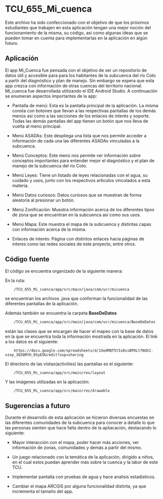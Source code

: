 # TCU_655_Mi_cuenca

Este archivo ha sido confeccionado con el objetivo de que los próximos estudiantes que trabajen en esta aplicación tengan una mejor noción del funcionamiento de la misma, su código, así como algunas ideas que se pueden tomar en cuenta para implementarlas en la aplicación en algún futuro.

## Aplicación
El app Mi_Cuenca fue pensada con el objetivo de ser un repositorio de datos útil y accesible para  para los habitantes de la subcuenca del río Coto
a partir del diagnóstico y plan de manejo. Sin embargo se espera que esta app crezca con información de otras cuencas del territorio nacional.
Mi_cuenca fue desarrollada utilizando el IDE Android Studio. A continuación se enumeran aspectos importantes de la app:


* Pantalla de menú:
Esta es la pantalla principal de la aplicación. La misma consta con botones que llevan a las respectivas pantallas de los demás menús así como a las secciones de los enlaces de interés y soporte. Todas las demás pantallas del app tienen un botón que nos lleva de vuelta al menú principal.

* Menú ASADAs:
Este despliega una lista que nos permite acceder a información de cada una las diferentes ASADAs vinculadas a la subcuenca.

* Menú Conceptos:
Este menú nos permite ver información sobre conceptos importantes para entender mejor el diagnóstico y el plan de manejo de la subcuenca del río Coto.

* Menú Leyes:
Tiene un listado de leyes relacionadas con el agua, su cuidado y usos, junto con los respectivos artículos vinculados a esta materia. 

* Menú Datos curiosos:
Datos curiosos que se muestran de forma aleatoria al presionar un botón.

* Menú Zonificación:
Muestra información acerca de los diferentes tipos de zona que se encuentran en la subcuenca así como sus usos.

* Menú Mapa:
Este muestra el mapa de la subcuenca y distintas capas con información acerca de la misma.

* Enlaces de interés:
Página con distintos enlaces hacia páginas de interes como las redes sociales de este proyecto, entre otros.

## Código fuente
El código se encuentra organizado de la siguiente manera:

En la ruta:
```bash
    /TCU_655_Mi_cuenca/app/src/main/java/com/ucr/micuenca
```
se encuentran los archivos .java que conforman la funcionalidad de las diferentes pantallas de la aplicación. 

Además también se encuentra la carpeta **BaseDeDatos**
```bash
    /TCU_655_Mi_cuenca/app/src/main/java/com/ucr/micuenca/BaseDeDatos
```
están las clases que se encargan de hacer el mapeo con la base de datos en la que se encuentra toda la información mostrada en la aplicación.
El link a los datos es el siguiente:
```
	https://docs.google.com/spreadsheets/d/1XedMQT5t5i0xiBPOLt7NdX1-xzxp_3Q3QRYH_0SyEOU/edit?usp=sharing
```

El directorio de las vistas(activities) las pantallas es el siguiente:
```
	/TCU_655_Mi_cuenca/app/src/main/res/layout
```

Y las imágenes utilizadas en la aplicación:
```
	/TCU_655_Mi_cuenca/app/src/main/res/drawable
```
## Sugerencias a futuro
Durante el desarrollo de esta aplicación se hicieron diversas encuestas en las diferentes comunidades de la subcuenca para conocer a detalle lo que las personas sienten que hace falta dentro de la apliacación, destacando lo siguiente:

* Mayor interacción con el mapa, poder hacer más acciones, ver información de zonas, comunidades y demás a partir del mismo.

* Un juego relacionado con la temática de la aplicación, dirigido a niños, en el cual estos puedan aprender más sobre la cuenca y la labor de este TCU.

* Implementar pantalla con pruebas de agua y hace analisis estadísticos. 

* Cambiar el mapa ARCGIS por alguna funcionalidad distinta, ya que incrementa el tamaño del app.


